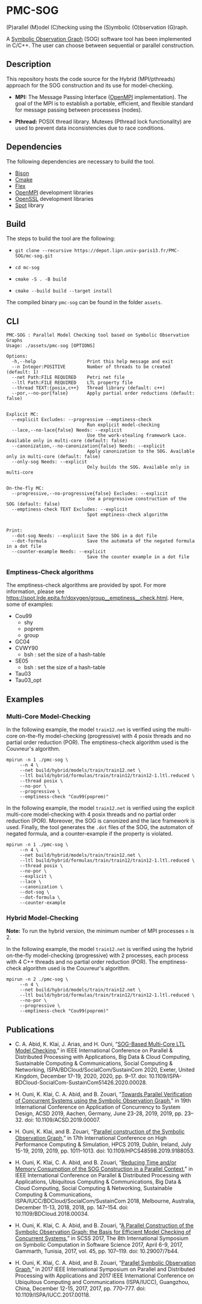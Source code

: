 # PMC-SOG

(P)arallel (M)odel (C)hecking using the (S)ymbolic (O)bservation (G)raph.

A [Symbolic Observation Graph](https://www.researchgate.net/profile/Kais_Klai/publication/48445044_Design_and_Evaluation_of_a_Symbolic_and_Abstraction-Based_Model_Checker/links/00463514319a181966000000.pdf)
(SOG) software tool has been implemented in C/C++. The user can choose between
sequential or parallel construction.

## Description

This repository hosts the code source for the Hybrid (MPI/pthreads) approach for
the SOG construction and its use for model-checking.

- **MPI:** The Message Passing Interface ([OpenMPI](https://www.open-mpi.org/)
  implementation). The goal of the MPI is to establish a portable, efficient, and
  flexible standard for message passing between processess (nodes).

- **Pthread:** POSIX thread library. Mutexes (Pthread lock functionality) are
  used to prevent data inconsistencies due to race conditions.

## Dependencies

The following dependencies are necessary to build the tool.

- [Bison](https://www.gnu.org/software/bison/)
- [Cmake](https://cmake.org/)
- [Flex](https://github.com/westes/flex)
- [OpenMPI](https://www.open-mpi.org/) development libraries
- [OpenSSL](https://www.openssl.org/) development libraries
- [Spot](https://spot.lrde.epita.fr/install.html) library

## Build

The steps to build the tool are the following:

- `git clone --recursive https://depot.lipn.univ-paris13.fr/PMC-SOG/mc-sog.git`

- `cd mc-sog`

- `cmake -S . -B build`

- `cmake --build build --target install`

The compiled binary `pmc-sog` can be found in the folder `assets`.

## CLI

```
PMC-SOG : Parallel Model Checking tool based on Symbolic Observation Graphs
Usage: ./assets/pmc-sog [OPTIONS]

Options:
  -h,--help                   Print this help message and exit
  --n Integer:POSITIVE        Number of threads to be created (default: 1)
  --net Path:FILE REQUIRED    Petri net file
  --ltl Path:FILE REQUIRED    LTL property file
  --thread TEXT:{posix,c++}   Thread library (default: c++)
  --por,--no-por{false}       Apply partial order reductions (default: false)


Explicit MC:
  --explicit Excludes: --progressive --emptiness-check
                              Run explicit model-checking
  --lace,--no-lace{false} Needs: --explicit
                              Use the work-stealing framework Lace. Available only in multi-core (default: false)
  --canonization,--no-canonization{false} Needs: --explicit
                              Apply canonization to the SOG. Available only in multi-core (default: false)
  --only-sog Needs: --explicit
                              Only builds the SOG. Available only in multi-core


On-the-fly MC:
  --progressive,--no-progressive{false} Excludes: --explicit
                              Use a progressive construction of the SOG (default: false)
  --emptiness-check TEXT Excludes: --explicit
                              Spot emptiness-check algorithm


Print:
  --dot-sog Needs: --explicit Save the SOG in a dot file
  --dot-formula               Save the automata of the negated formula in a dot file
  --counter-example Needs: --explicit
                              Save the counter example in a dot file

```

### Emptiness-Check algorithms

The emptiness-check algorithms are provided by spot. For more information,
please see https://spot.lrde.epita.fr/doxygen/group__emptiness__check.html.
Here, some of examples:

- Cou99
  - shy
  - poprem
  - group
- GC04
- CVWY90
  - bsh : set the size of a hash-table
- SE05
  - bsh : set the size of a hash-table
- Tau03
- Tau03_opt

## Examples

### Multi-Core Model-Checking

In the following example, the model `train12.net` is verified using the
multi-core on-the-fly model-checking (progressive) with 4 posix threads and no
partial order reduction (POR). The emptiness-check algorithm used is the
Couvreur's algorithm.

```
mpirun -n 1 ./pmc-sog \
     --n 4 \
     --net build/hybrid/models/train/train12.net \
     --ltl build/hybrid/formulas/train/train12/train12-1.ltl.reduced \
     --thread posix \
     --no-por \
     --progressive \
     --emptiness-check "Cou99(poprem)"
```

In the following example, the model `train12.net` is verified using the explicit
multi-core model-checking with 4 posix threads and no partial order reduction
(POR). Moreover, the SOG is canonized and the lace framework is used. Finally,
the tool generates the `.dot` files of the SOG, the automaton of negated
formula, and a counter-example if the property is violated.

```
mpirun -n 1 ./pmc-sog \
     --n 4 \
     --net build/hybrid/models/train/train12.net \
     --ltl build/hybrid/formulas/train/train12/train12-1.ltl.reduced \
     --thread posix \
     --no-por \
     --explicit \
     --lace \
     --canonization \
     --dot-sog \
     --dot-formula \
     --counter-example
```

### Hybrid Model-Checking

**Note:** To run the hybrid version, the minimum number of MPI processes `n` is 2.

In the following example, the model `train12.net` is verified using the hybrid
on-the-fly model-checking (progressive) with 2 processes, each process with 4
C++ threads and no partial order reduction (POR). The emptiness-check algorithm
used is the Couvreur's algorithm.

```
mpirun -n 2 ./pmc-sog \
     --n 4 \
     --net build/hybrid/models/train/train12.net \
     --ltl build/hybrid/formulas/train/train12/train12-1.ltl.reduced \
     --no-por \
     --progressive \
     --emptiness-check "Cou99(poprem)"
```

## Publications

- C. A. Abid, K. Klai, J. Arias, and H. Ouni, “[SOG-Based Multi-Core LTL Model Checking](https://ieeexplore.ieee.org/document/9443795),” in IEEE International Conference on Parallel & Distributed Processing with Applications, Big Data & Cloud Computing, Sustainable Computing & Communications, Social Computing & Networking, ISPA/BDCloud/SocialCom/SustainCom 2020, Exeter, United Kingdom, December 17-19, 2020, 2020, pp. 9–17. doi: 10.1109/ISPA-BDCloud-SocialCom-SustainCom51426.2020.00028.

- H. Ouni, K. Klai, C. A. Abid, and B. Zouari, “[Towards Parallel Verification of Concurrent Systems using the Symbolic Observation Graph](https://ieeexplore.ieee.org/document/8843636),” in 19th International Conference on Application of Concurrency to System Design, ACSD 2019, Aachen, Germany, June 23-28, 2019, 2019, pp. 23–32. doi: 10.1109/ACSD.2019.00007.

- H. Ouni, K. Klai, and B. Zouari, “[Parallel construction of the Symbolic Observation Graph](https://ieeexplore.ieee.org/document/9188053),” in 17th International Conference on High Performance Computing & Simulation, HPCS 2019, Dublin, Ireland, July 15-19, 2019, 2019, pp. 1011–1013. doi: 10.1109/HPCS48598.2019.9188053.

- H. Ouni, K. Klai, C. A. Abid, and B. Zouari, “[Reducing Time and/or Memory Consumption of the SOG Construction in a Parallel Context](https://ieeexplore.ieee.org/document/8672359),” in IEEE International Conference on Parallel & Distributed Processing with Applications, Ubiquitous Computing & Communications, Big Data & Cloud Computing, Social Computing & Networking, Sustainable Computing & Communications, ISPA/IUCC/BDCloud/SocialCom/SustainCom 2018, Melbourne, Australia, December 11-13, 2018, 2018, pp. 147–154. doi: 10.1109/BDCloud.2018.00034.

- H. Ouni, K. Klai, C. A. Abid, and B. Zouari, “[A Parallel Construction of the Symbolic Observation Graph: the Basis for Efficient Model Checking of Concurrent Systems](https://easychair.org/publications/open/9pR),” in SCSS 2017, The 8th International Symposium on Symbolic Computation in Software Science 2017, April 6-9, 2017, Gammarth, Tunisia, 2017, vol. 45, pp. 107–119. doi: 10.29007/7b44.

- H. Ouni, K. Klai, C. A. Abid, and B. Zouari, “[Parallel Symbolic Observation Graph](https://ieeexplore.ieee.org/document/8367348),” in 2017 IEEE International Symposium on Parallel and Distributed Processing with Applications and 2017 IEEE International Conference on Ubiquitous Computing and Communications (ISPA/IUCC), Guangzhou, China, December 12-15, 2017, 2017, pp. 770–777. doi: 10.1109/ISPA/IUCC.2017.00118.
